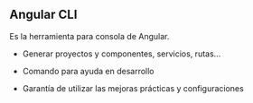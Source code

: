 ## Angular CLI

Es la herramienta para consola de Angular.

- Generar proyectos y componentes, servicios, rutas...

- Comando para ayuda en desarrollo
    
- Garantía de utilizar las mejoras prácticas y configuraciones





